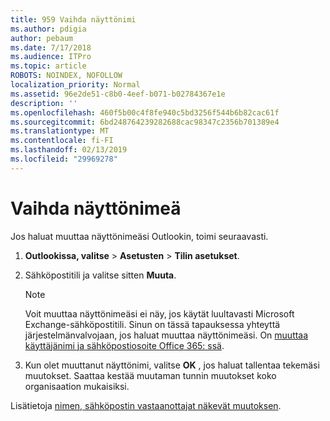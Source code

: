 ```yaml
---
title: 959 Vaihda näyttönimi
ms.author: pdigia
author: pebaum
ms.date: 7/17/2018
ms.audience: ITPro
ms.topic: article
ROBOTS: NOINDEX, NOFOLLOW
localization_priority: Normal
ms.assetid: 96e2de51-c8b0-4eef-b071-b02784367e1e
description: ''
ms.openlocfilehash: 460f5b00c4f8fe940c5bd3256f544b6b82cac61f
ms.sourcegitcommit: 6bd248764239282688cac98347c2356b701389e4
ms.translationtype: MT
ms.contentlocale: fi-FI
ms.lasthandoff: 02/13/2019
ms.locfileid: "29969278"
---
```

# <a name="change-your-display-name"></a>Vaihda näyttönimeä
  
Jos haluat muuttaa näyttönimeäsi Outlookin, toimi seuraavasti.
  
1. **Outlookissa, valitse** \> **Asetusten** \> **Tilin asetukset**.
    
2. Sähköpostitili ja valitse sitten **Muuta**.
    
    > [!NOTE]
    > Voit muuttaa näyttönimeäsi ei näy, jos käytät luultavasti Microsoft Exchange-sähköpostitili. Sinun on tässä tapauksessa yhteyttä järjestelmänvalvojaan, jos haluat muuttaa näyttönimeäsi. On [muuttaa käyttäjänimi ja sähköpostiosoite Office 365: ssä](https://support.office.com/article/fb5ac074-e203-4e1f-9843-b9d1a3e03297.aspx). 
  
3. Kun olet muuttanut näyttönimi, valitse **OK** , jos haluat tallentaa tekemäsi muutokset. Saattaa kestää muutaman tunnin muutokset koko organisaation mukaisiksi. 
    
Lisätietoja [nimen, sähköpostin vastaanottajat näkevät muutoksen](https://support.office.com/article/2b53331a-ba2a-4803-88dc-ac9fe376c8a9.aspx).
  

